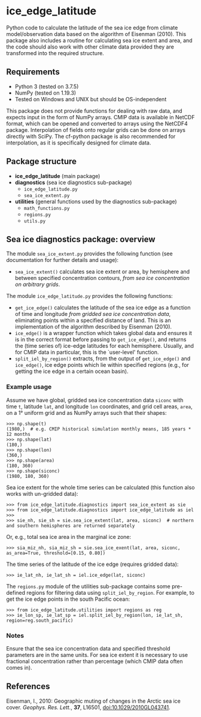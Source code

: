 # ice_edge_latitude
Python code to calculate the latitude of the sea ice edge from climate model/observation data based on the algorithm of Eisenman (2010). This package also includes a routine for calculating sea ice extent and area, and the code should also work with other climate data provided they are transformed into the required structure.

## Requirements

* Python 3 (tested on 3.7.5)
* NumPy (tested on 1.19.3)
* Tested on Windows and UNIX but should be OS-independent

This package does not provide functions for dealing with raw data, and expects input in the form of NumPy arrays. CMIP data is available in NetCDF format, which can be opened and converted to arrays using the NetCDF4 package. Interpolation of fields onto regular grids can be done on arrays directly with SciPy. The cf-python package is also recommended for interpolation, as it is specifically designed for climate data.

## Package structure

* **ice_edge_latitude** (main package)
* **diagnostics** (sea ice diagnostics sub-package)
    * `ice_edge_latitude.py`
    * `sea_ice_extent.py`
* **utilities** (general functions used by the diagnostics sub-package)
    * `math_functions.py`
    * `regions.py`
    * `utils.py`

## Sea ice diagnostics package: overview

The module `sea_ice_extent.py` provides the following function (see documentation for further details and usage):

* `sea_ice_extent()` calculates sea ice extent or area, by hemisphere and between specified concentration contours, *from sea ice concentration on arbitrary grids*.

The module `ice_edge_latitude.py` provides the following functions:

* `get_ice_edge()` calculates the latitude of the sea ice edge as a function of time and longitude *from gridded sea ice concentration data*, eliminating points within a specified distance of land. This is an implementation of the algorithm described by Eisenman (2010).
* `ice_edge()` is a wrapper function which takes global data and ensures it is in the correct format before passing to `get_ice_edge()`, and returns the (time series of) ice-edge latitudes for each hemisphere. Usually, and for CMIP data in particular, this is the \`user-level' function.
* `split_iel_by_region()` extracts, from the output of `get_ice_edge()` and `ice_edge()`, ice edge points which lie within specified regions (e.g., for getting the ice edge in a certain ocean basin).

### Example usage

Assume we have global, gridded sea ice concentration data `siconc` with time `t`, latitude `lat`, and longitude `lon` coordinates, and grid cell areas, `area`, on a 1&#176; uniform grid and as NumPy arrays such that their shapes: 
```
>>> np.shape(t)
(1980,)  # e.g. CMIP historical simulation monthly means, 185 years * 12 months
>>> np.shape(lat)
(180,)
>>> np.shape(lon)
(360,)
>>> np.shape(area)
(180, 360)
>>> np.shape(siconc)
(1980, 180, 360)
```
Sea ice extent for the whole time series can be calculated (this function also works with un-gridded data):
```
>>> from ice_edge_latitude.diagnostics import sea_ice_extent as sie
>>> from ice_edge_latitude.diagnostics import ice_edge_latitude as iel
>>>
>>> sie_nh, sie_sh = sie.sea_ice_extent(lat, area, siconc)  # northern and southern hemispheres are returned separately
```
Or, e.g., total sea ice area in the marginal ice zone:
```
>>> sia_miz_nh, sia_miz_sh = sie.sea_ice_exent(lat, area, siconc, as_area=True, threshold=[0.15, 0.80])
```
The time series of the latitude of the ice edge (requires gridded data):
```
>>> ie_lat_nh, ie_lat_sh = iel.ice_edge(lat, siconc)
```
The `regions.py` module of the utilities sub-package contains some pre-defined regions for filtering data using `split_iel_by_region`. For example, to get the ice edge points in the south Pacific ocean:
```
>>> from ice_edge_latitude.utilities import regions as reg
>>> ie_lon_sp, ie_lat_sp = iel.split_iel_by_region(lon, ie_lat_sh, region=reg.south_pacific)
```

### Notes
Ensure that the sea ice concentration data and specified threshold parameters are in the same units. For sea ice extent it is necessary to use fractional concentration rather than percentage (which CMIP data often comes in).


## References
Eisenman, I., 2010: Geographic muting of changes in the Arctic sea ice cover. *Geophys. Res. Lett.*, **37**, L16501, [doi:10.1029/2010GL043741](https://doi.org/10.1029/2010GL043741).
